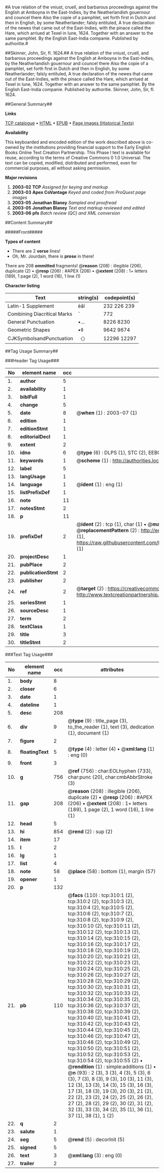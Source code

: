 #A true relation of the vniust, cruell, and barbarous proceedings against the English at Amboyna in the East-Indies, by the Neatherlandish gouernour and councel there Also the copie of a pamphlet, set forth first in Dutch and then in English, by some Neatherlander; falsly entituled, A true declaration of the newes that came out of the East-Indies, with the pinace called the Hare, which arriued at Texel in Iune, 1624. Together with an answer to the same pamphlet. By the English East-India companie. Published by authoritie.#

##Skinner, John, Sir, fl. 1624.##
A true relation of the vniust, cruell, and barbarous proceedings against the English at Amboyna in the East-Indies, by the Neatherlandish gouernour and councel there Also the copie of a pamphlet, set forth first in Dutch and then in English, by some Neatherlander; falsly entituled, A true declaration of the newes that came out of the East-Indies, with the pinace called the Hare, which arriued at Texel in Iune, 1624. Together with an answer to the same pamphlet. By the English East-India companie. Published by authoritie.
Skinner, John, Sir, fl. 1624.

##General Summary##

**Links**

[TCP catalogue](http://www.ota.ox.ac.uk/tcp/)  • 
[HTML](http://tei.it.ox.ac.uk/tcp/Texts-HTML/free/A21/A21090.html)  • 
[EPUB](http://tei.it.ox.ac.uk/tcp/Texts-EPUB/free/A21/A21090.epub) • 
[Page images (Historical Texts)](https://data.historicaltexts.jisc.ac.uk/view?pubId=eebo-99836067e&pageId=eebo-99836067e-310-1)

**Availability**

This keyboarded and encoded edition of the
	       work described above is co-owned by the institutions
	       providing financial support to the Early English Books
	       Online Text Creation Partnership. This Phase I text is
	       available for reuse, according to the terms of Creative
	       Commons 0 1.0 Universal. The text can be copied,
	       modified, distributed and performed, even for
	       commercial purposes, all without asking permission.

**Major revisions**

1. __2003-02__ __TCP__ *Assigned for keying and markup*
1. __2003-03__ __Apex CoVantage__ *Keyed and coded from ProQuest page images*
1. __2003-05__ __Jonathan Blaney__ *Sampled and proofread*
1. __2003-05__ __Jonathan Blaney__ *Text and markup reviewed and edited*
1. __2003-06__ __pfs__ *Batch review (QC) and XML conversion*

##Content Summary##

#####Front#####

**Types of content**

  * There are 2 **verse** lines!
  * Oh, Mr. Jourdain, there is **prose** in there!

There are 208 **ommitted** fragments! 
 @__reason__ (208) : illegible (206), duplicate (2)  •  @__resp__ (206) : #APEX (206)  •  @__extent__ (208) : 1+ letters (189), 1 page (2), 1 word (16), 1 line (1)

**Character listing**


|Text|string(s)|codepoint(s)|
|---|---|---|
|Latin-1 Supplement|èâï|232 226 239|
|Combining             Diacritical Marks|̄|772|
|General Punctuation|•…|8226 8230|
|Geometric Shapes|▪◊|9642 9674|
|CJKSymbolsandPunctuation|〈〉|12296 12297|

##Tag Usage Summary##

###Header Tag Usage###

|No|element name|occ|attributes|
|---|---|---|---|
|1.|__author__|5||
|2.|__availability__|1||
|3.|__biblFull__|1||
|4.|__change__|5||
|5.|__date__|8| @__when__ (1) : 2003-07 (1)|
|6.|__edition__|1||
|7.|__editionStmt__|1||
|8.|__editorialDecl__|1||
|9.|__extent__|2||
|10.|__idno__|6| @__type__ (6) : DLPS (1), STC (2), EEBO-CITATION (1), PROQUEST (1), VID (1)|
|11.|__keywords__|1| @__scheme__ (1) : http://authorities.loc.gov/ (1)|
|12.|__label__|5||
|13.|__langUsage__|1||
|14.|__language__|1| @__ident__ (1) : eng (1)|
|15.|__listPrefixDef__|1||
|16.|__note__|11||
|17.|__notesStmt__|2||
|18.|__p__|11||
|19.|__prefixDef__|2| @__ident__ (2) : tcp (1), char (1)  •  @__matchPattern__ (2) : ([0-9\-]+):([0-9IVX]+) (1), (.+) (1)  •  @__replacementPattern__ (2) : http://eebo.chadwyck.com/downloadtiff?vid=$1&page=$2 (1), https://raw.githubusercontent.com/textcreationpartnership/Texts/master/tcpchars.xml#$1 (1)|
|20.|__projectDesc__|1||
|21.|__pubPlace__|2||
|22.|__publicationStmt__|2||
|23.|__publisher__|2||
|24.|__ref__|2| @__target__ (2) : https://creativecommons.org/publicdomain/zero/1.0/ (1), http://www.textcreationpartnership.org/docs/. (1)|
|25.|__seriesStmt__|1||
|26.|__sourceDesc__|1||
|27.|__term__|2||
|28.|__textClass__|1||
|29.|__title__|3||
|30.|__titleStmt__|2||


###Text Tag Usage###

|No|element name|occ|attributes|
|---|---|---|---|
|1.|__body__|8||
|2.|__closer__|6||
|3.|__date__|1||
|4.|__dateline__|1||
|5.|__desc__|208||
|6.|__div__|9| @__type__ (9) : title_page (3), to_the_reader (1), text (3), dedication (1), document (1)|
|7.|__figure__|2||
|8.|__floatingText__|5| @__type__ (4) : letter (4)  •  @__xml:lang__ (1) : eng (0)|
|9.|__front__|3||
|10.|__g__|756| @__ref__ (756) : char:EOLhyphen (733), char:punc (20), char:cmbAbbrStroke (3)|
|11.|__gap__|208| @__reason__ (208) : illegible (206), duplicate (2)  •  @__resp__ (206) : #APEX (206)  •  @__extent__ (208) : 1+ letters (189), 1 page (2), 1 word (16), 1 line (1)|
|12.|__head__|5||
|13.|__hi__|854| @__rend__ (2) : sup (2)|
|14.|__item__|17||
|15.|__l__|2||
|16.|__lg__|1||
|17.|__list__|4||
|18.|__note__|58| @__place__ (58) : bottom (1), margin (57)|
|19.|__opener__|1||
|20.|__p__|132||
|21.|__pb__|110| @__facs__ (110) : tcp:310:1 (2), tcp:310:2 (2), tcp:310:3 (2), tcp:310:4 (2), tcp:310:5 (2), tcp:310:6 (2), tcp:310:7 (2), tcp:310:8 (2), tcp:310:9 (2), tcp:310:10 (2), tcp:310:11 (2), tcp:310:12 (2), tcp:310:13 (2), tcp:310:14 (2), tcp:310:15 (2), tcp:310:16 (2), tcp:310:17 (2), tcp:310:18 (2), tcp:310:19 (2), tcp:310:20 (2), tcp:310:21 (2), tcp:310:22 (2), tcp:310:23 (2), tcp:310:24 (2), tcp:310:25 (2), tcp:310:26 (2), tcp:310:27 (2), tcp:310:28 (2), tcp:310:29 (2), tcp:310:30 (2), tcp:310:31 (2), tcp:310:32 (2), tcp:310:33 (2), tcp:310:34 (2), tcp:310:35 (2), tcp:310:36 (2), tcp:310:37 (2), tcp:310:38 (2), tcp:310:39 (2), tcp:310:40 (2), tcp:310:41 (2), tcp:310:42 (2), tcp:310:43 (2), tcp:310:44 (2), tcp:310:45 (2), tcp:310:46 (2), tcp:310:47 (2), tcp:310:48 (2), tcp:310:49 (2), tcp:310:50 (2), tcp:310:51 (2), tcp:310:52 (2), tcp:310:53 (2), tcp:310:54 (2), tcp:310:55 (2)  •  @__rendition__ (1) : simple:additions (1)  •  @__n__ (93) : 2 (3), 3 (3), 4 (3), 5 (3), 6 (3), 7 (3), 8 (3), 9 (3), 10 (3), 11 (3), 12 (3), 13 (3), 14 (3), 15 (3), 16 (3), 17 (3), 18 (3), 19 (3), 20 (3), 21 (2), 22 (2), 23 (2), 24 (2), 25 (2), 26 (2), 27 (2), 28 (2), 29 (2), 30 (2), 31 (2), 32 (3), 33 (3), 34 (2), 35 (1), 36 (1), 37 (1), 38 (1), 1 (2)|
|22.|__q__|2||
|23.|__salute__|1||
|24.|__seg__|5| @__rend__ (5) : decorInit (5)|
|25.|__signed__|5||
|26.|__text__|3| @__xml:lang__ (3) : eng (0)|
|27.|__trailer__|2||
